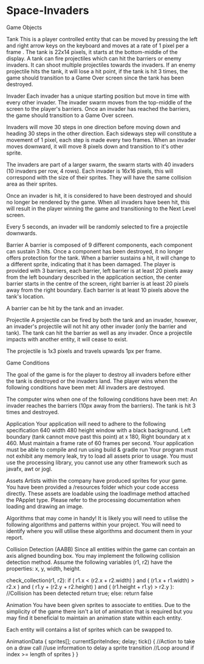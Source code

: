 # Space-Invaders

Game Objects

Tank
This is a player controlled entity that can be moved by pressing the left and right arrow keys on the keyboard and moves at a rate of 1 pixel per a frame . The tank is 22x14 pixels, it starts at the bottom-middle of the display. A tank can fire projectiles which can hit the barriers or enemy invaders. It can shoot multiple projectiles towards the invaders. If an enemy projectile hits the tank, it will lose a hit point, if the tank is hit 3 times, the game should transition to a Game Over screen since the tank has been destroyed.

Invader
Each invader has a unique starting position but move in time with every other invader. The invader swarm moves from the top-middle of the screen to the player's barriers. Once an invader has reached the barriers, the game should transition to a Game Over screen.

Invaders will move 30 steps in one direction before moving down and heading 30 steps in the other direction. Each sideways step will constitute a movement of 1 pixel, each step is made every two frames. When an invader moves downward, it will move 8 pixels down and transition to it's other sprite.

The invaders are part of a larger swarm, the swarm starts with 40 invaders (10 invaders per row, 4 rows). Each invader is 16x16 pixels, this will correspond with the size of their sprites. They will have the same collision area as their sprites.

Once an invader is hit, it is considered to have been destroyed and should no longer be rendered by the game. When all invaders have been hit, this will result in the player winning the game and transitioning to the Next Level screen.

Every 5 seconds, an invader will be randomly selected to fire a projectile downwards.

Barrier
A barrier is composed of 9 different components, each component can sustain 3 hits. Once a component has been destroyed, it no longer offers protection for the tank. When a barrier sustains a hit, it will change to a different sprite, indicating that it has been damaged. The player is provided with 3 barriers, each barrier, left barrier is at least 20 pixels away from the left boundary described in the application section, the center barrier starts in the centre of the screen, right barrier is at least 20 pixels away from the right boundary. Each barrier is at least 10 pixels above the tank's location.

A barrier can be hit by the tank and an invader.

Projectile
A projectile can be fired by both the tank and an invader, however, an invader's projectile will not hit any other invader (only the barrier and tank). The tank can hit the barrier as well as any invader. Once a projectile impacts with another entity, it will cease to exist.

The projectile is 1x3 pixels and travels upwards 1px per frame.

Game Conditions

The goal of the game is for the player to destroy all invaders before either the tank is destroyed or the invaders land.
The player wins when the following conditions have been met: 
All invaders are destroyed.

The computer wins when one of the following conditions have been met:
An invader reaches the barriers (10px away from the barriers). 
The tank is hit 3 times and destroyed.

Application
Your application will need to adhere to the following specification
640 width 480 height window with a black background.
Left boundary (tank cannot move past this point) at x 180, Right boundary at x 460.
Must maintain a frame rate of 60 frames per second.
Your application must be able to compile and run using build & gradle run
Your program must not exhibit any memory leak, try to load all assets prior to usage.
You must use the processing library, you cannot use any other framework such as javafx, awt or jogl.
  
Assets
Artists within the company have produced sprites for your game. You have been provided a /resources folder which your code access directly. These assets are loadable using the loadImage method attached the PApplet type. Please refer to the processing documentation when loading and drawing an image.

Algorithms that may come in handy!
It is likely you will need to utilise the following algorithms and patterns within your project. You will need to identify where you will utilise these algorithms and document them in your report.

Collision Detection (AABB)
Since all entities within the game can contain an axis aligned bounding box. You may implement the following collision detection method.
Assume the following variables (r1, r2) have the properties: x, y, width, height.

check_collection(r1, r2):
    if ( r1.x < (r2.x + r2.width) ) and
       ( (r1.x + r1.width) > r2.x ) and
       ( r1.y + (r2.y + r2.height) ) and
       ( (r1.height + r1.y) > r2.y ):
       //Collision has been detected
      return true;
    else:
      return false
      
Animation
You have been given sprites to associate to entities. Due to the simplicity of the game there isn't a lot of animation that is required but you may find it beneficial to maintain an animation state within each entity.

Each entity will contains a list of sprites which can be swapped to.

AnimationData {
  sprites[];
  currentSpriteIndex;
  delay;
  tick() {
    //Action to take on a draw call
    //use information to delay a sprite transition
    //Loop around if index >= length of sprites
  } 
}
